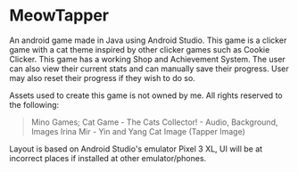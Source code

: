 # MeowTapper
An android game made in Java using Android Studio. This game is a clicker game with a cat theme inspired by other clicker games such as Cookie Clicker.
This game has a working Shop and Achievement System. The user can also view their current stats and can manually save their progress. User may also reset their progress if they wish to do so.

Assets used to create this game is not owned by me. All rights reserved to the following:
> Mino Games; Cat Game - The Cats Collector! - Audio, Background, Images
> Irina Mir - Yin and Yang Cat Image (Tapper Image)

Layout is based on Android Studio's emulator Pixel 3 XL, UI will be at incorrect places if installed at other emulator/phones.
